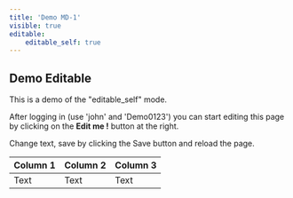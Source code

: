 ```yaml
---
title: 'Demo MD-1'
visible: true
editable:
    editable_self: true
---
```


## Demo Editable

This is a demo of the "editable_self" mode.

After logging in (use 'john' and 'Demo0123') you can start editing this page by clicking on the <b>Edit me !</b> button at the right.

Change text, save by clicking the Save button and reload the page.

| Column 1 | Column 2 | Column 3 |
| -------- | -------- | -------- |
| Text     | Text     | Text     |

